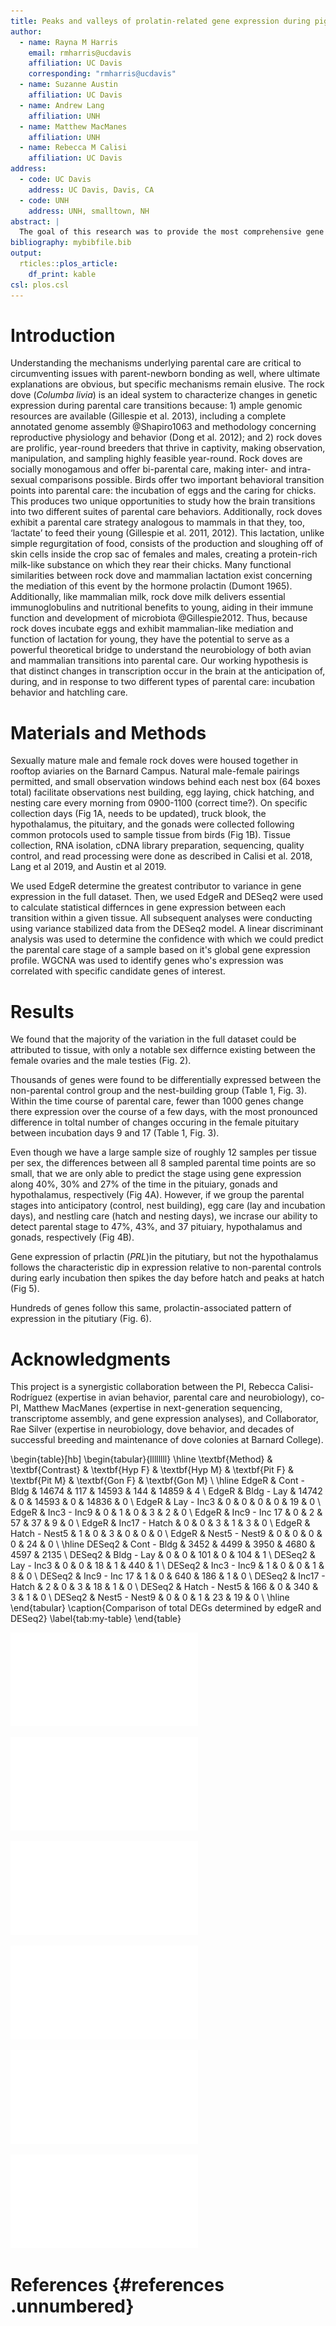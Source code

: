 ```yaml
---
title: Peaks and valleys of prolatin-related gene expression during pigeon parental care stages
author:
  - name: Rayna M Harris
    email: rmharris@ucdavis
    affiliation: UC Davis
    corresponding: "rmharris@ucdavis"
  - name: Suzanne Austin
    affiliation: UC Davis
  - name: Andrew Lang
    affiliation: UNH
  - name: Matthew MacManes
    affiliation: UNH
  - name: Rebecca M Calisi
    affiliation: UC Davis           
address:
  - code: UC Davis
    address: UC Davis, Davis, CA
  - code: UNH
    address: UNH, smalltown, NH
abstract: |
  The goal of this research was to provide the most comprehensive gene expression profile of gene expression activity in the HPG axis of male and female rock doves to provide a deeper undertand of how the reproductive axis response to typical behavioral transitions associated with parental care. Here we used RNA sequencing to measure gene activity at 8 stages of the parental care cyle from nest building, to egg incubation, and through nestling care. Non-parental groups were added as controls, but gene expressions differences were assesed between and across all time points. The three tissue have unique signatures, but within each tissue we find minial sex differences. The pitutary samples displacy the msot plasticity in gene expression, with many changes in gene expression mirroring the typical rise and fall of circulating prolatin that peaks when chicks hatch. Our analysis provides new insight into how suites of genes respond in concert to the demands of offspring care. This data can be used to develop and test hypotheses about the mechanism regulating parental care behavior. 
bibliography: mybibfile.bib
output: 
  rticles::plos_article:
    df_print: kable
csl: plos.csl
---
```




<!--
_Text based on plos sample manuscript, see [http://journals.plos.org/ploscompbiol/s/latex](http://journals.plos.org/ploscompbiol/s/latex)_
-->


# Introduction


Understanding the mechanisms underlying parental care are critical to circumventing issues with parent-newborn bonding as well, where ultimate explanations are obvious, but specific mechanisms remain elusive. The rock dove (_Columba livia_) is an ideal system to characterize changes in genetic expression during parental care transitions because: 1) ample genomic resources are available (Gillespie et al. 2013), including a complete annotated genome assembly @Shapiro1063 and methodology concerning reproductive physiology and behavior (Dong et al. 2012); and 2) rock doves are prolific, year-round breeders that thrive in captivity, making observation, manipulation, and sampling highly feasible year-round. Rock doves are socially monogamous and offer bi-parental care, making inter- and intra-sexual comparisons possible. Birds offer two important behavioral transition points into parental care: the incubation of eggs and the caring for chicks. This produces two unique opportunities to study how the brain transitions into two different suites of parental care behaviors. Additionally, rock doves exhibit a parental care strategy analogous to mammals in that they, too, ‘lactate’ to feed their young (Gillespie et al. 2011, 2012). This lactation, unlike simple regurgitation of food, consists of the production and sloughing off of skin cells inside the crop sac of females and males, creating a protein-rich milk-like substance on which they rear their chicks. Many functional similarities between rock dove and mammalian lactation exist concerning the mediation of this event by the hormone prolactin (Dumont 1965). Additionally, like mammalian milk, rock dove milk delivers essential immunoglobulins and nutritional benefits to young, aiding in their immune function and development of microbiota @Gillespie2012. Thus, because rock doves incubate eggs and exhibit mammalian-like mediation and function of lactation for young, they have the potential to serve as a powerful theoretical bridge to understand the neurobiology of both avian and mammalian transitions into parental care. Our working hypothesis is that distinct changes in transcription occur in the brain at the anticipation of, during, and in response to two different types of parental care: incubation behavior and hatchling care.

# Materials and Methods


Sexually mature male and female rock doves were housed together in rooftop aviaries on the Barnard Campus. Natural male-female pairings permitted, and small observation windows behind each nest box (64 boxes total) facilitate observations nest building, egg laying, chick hatching, and nesting care every morning from 0900-1100 (correct time?). On specific collection days (Fig 1A, needs to be updated), truck blook, the hypothalamus, the pituitary, and the gonads were collected following common protocols used to sample tissue from birds (Fig 1B). Tissue collection, RNA isolation, cDNA library preparation, sequencing, quality control, and read processing were done as described in Calisi et al. 2018, Lang et al 2019, and Austin et al 2019.

We used EdgeR determine the greatest contributor to variance in gene expression in the full dataset. Then, we used EdgeR and DESeq2 were used to calculate statistical differnces in gene expression between each transition within a given tissue. All subsequent analyses were conducting using variance stabilized data from the DESeq2 model. A linear discriminant analysis was used to determine the confidence with which we could predict the parental care stage of a sample based on it's global gene expression profile. WGCNA was used to identify genes who's expression was correlated with specific candidate genes of interest. 


# Results

We found that the majority of the variation in the full dataset could be attributed to tissue, with only a notable sex differnce existing between the female ovaries and the male testies (Fig. 2).

Thousands of genes were found to be differentially expressed between the non-parental control group and the nest-building group (Table 1, Fig. 3). Within the time course of parental care, fewer than 1000 genes change there expression over the course of a few days, with the most pronounced difference in toltal number of changes occuring in the female pituitary between incubation days 9 and 17 (Table 1, Fig. 3).  

Even though we have a large sample size of roughly 12 samples per tissue per sex, the differences between all 8 sampled parental time points are so small, that we are only able to predict the stage using gene expression along 40%, 30% and 27% of the time in the pituiary, gonads and hypothalamus, respectively (Fig 4A). However, if we group the parental stages into anticipatory (control, nest building), egg care (lay and incubation days), and nestling care (hatch and nesting days), we incrase our ability to detect parental stage to 47%, 43%, and 37 pituiary, hypothalamus and gonads, respectively (Fig 4B).  

Gene expression of prlactin (_PRL_)in the pitutiary, but not the hypothalamus follows the characteristic dip in expression relative to non-parental controls during early incubation then spikes the day before hatch and peaks at hatch (Fig 5). 

Hundreds of genes follow this same, prolactin-associated pattern of expression in the pitutiary (Fig. 6).

# Acknowledgments

This project is a synergistic collaboration between the PI, Rebecca Calisi-Rodríguez (expertise in avian behavior, parental care and neurobiology), co-PI, Matthew MacManes (expertise in next-generation sequencing, transcriptome assembly, and gene expression analyses), and Collaborator, Rae Silver (expertise in neurobiology, dove behavior, and decades of successful breeding and maintenance of dove colonies at Barnard College).



\begin{table}[hb]
\begin{tabular}{llllllll}
\hline
\textbf{Method} & \textbf{Contrast} & \textbf{Hyp F} & \textbf{Hyp M} & \textbf{Pit F} & \textbf{Pit M} & \textbf{Gon F} & \textbf{Gon M} \\  \hline
EdgeR & Cont - Bldg & 14674 & 117 & 14593 & 144 & 14859 & 4 \\
EdgeR & Bldg - Lay & 14742 & 0 & 14593 & 0 & 14836 & 0 \\
EdgeR & Lay - Inc3 & 0 & 0 & 0 & 0 & 19 & 0 \\
EdgeR & Inc3 - Inc9 & 0 & 1 & 0 & 3 & 2 & 0 \\
EdgeR & Inc9 - Inc 17 & 0 & 2 & 57 & 37 & 9 & 0 \\
EdgeR & Inc17 - Hatch & 0 & 0 & 3 & 1 & 3 & 0 \\
EdgeR & Hatch - Nest5 & 1 & 0 & 3 & 0 & 0 & 0 \\
EdgeR & Nest5 - Nest9 & 0 & 0 & 0 & 0 & 24 & 0 \\  \hline
DESeq2 & Cont - Bldg & 3452 & 4499 & 3950 & 4680 & 4597 & 2135 \\
DESeq2 & Bldg - Lay & 0 & 0 & 101 & 0 & 104 & 1 \\
DESeq2 & Lay - Inc3 & 0 & 0 & 18 & 1 & 440 & 1 \\
DESeq2 & Inc3 - Inc9 & 1 & 0 & 0 & 1 & 8 & 0 \\
DESeq2 & Inc9 - Inc 17 & 1 & 0 & 640 & 186 & 1 & 0 \\
DESeq2 & Inc17 - Hatch & 2 & 0 & 3 & 18 & 1 & 0 \\
DESeq2 & Hatch - Nest5 & 166 & 0 & 340 & 3 & 1 & 0 \\
DESeq2 & Nest5 - Nest9 & 0 & 0 & 1 & 23 & 19 & 0 \\ \hline
\end{tabular}
\caption{Comparison of total DEGs determined by edgeR and DESeq2}
\label{tab:my-table}
\end{table}


![Experimental design.We sampled 9 timepoints, including 1 non-parental control, 1 nest-building, 1 egg lay, 3 incubation time point, 1 hatch, and 2 nestling care stages. we collected truck blood, the hypothalamus, the pituitary, and the gonads from all parents.](characterization_manuscript_files/figure-latex/unnamed-chunk-2-1.pdf) 

![MDS plots of all samples. Needs improvement but shows that tissue is source of main variation whereas sex really only affects the gonads and treatment isn't noticable at this levels of analysis.](characterization_manuscript_files/figure-latex/unnamed-chunk-3-1.pdf) 


![The magnitude of gene expression changes between each parental transition. Using DESeq 2, we identified 4-5K genes are differentially expressed beteen control birds and their nest buliding conspecifics in all tissues except the male gonad. 500 - 1000 genes are differentially expressed in the female pituitary from mid-late incubation as well as in the female hypothalamus and pituitary from hatch to nestingly care day 5.](characterization_manuscript_files/figure-latex/unnamed-chunk-4-1.pdf) 

![Linear discriminant analysis shows the strongest ability to predict parental stage of pitutary samples.](characterization_manuscript_files/figure-latex/unnamed-chunk-5-1.pdf) 


![Prolactin expression in PIT (but not HYP or GON) follows same pattern as in blood](characterization_manuscript_files/figure-latex/unnamed-chunk-6-1.pdf) 


![Hundreds of genes show similar pattern in expression as circulating prolactin](characterization_manuscript_files/figure-latex/unnamed-chunk-7-1.pdf) 




<!--

# Funding Statment



1. Collaborative Research: RUI: The Neural Basis of Becoming a Parent: From Genotype to Phenotype. NSF-IOS:1455957. 

-->




# References {#references .unnumbered}

